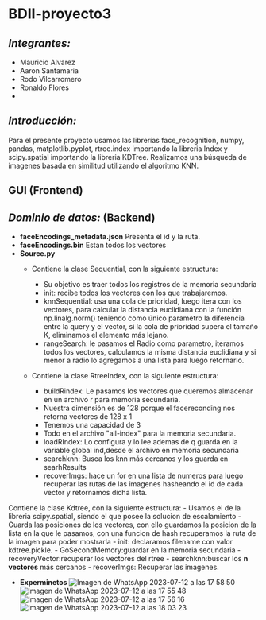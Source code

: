 # BDII-proyecto3
## ***Integrantes:***
- Mauricio Alvarez
- Aaron Santamaria
- Rodo Vilcarromero
- Ronaldo Flores
- 
## ***Introducción:***
Para el presente proyecto usamos las librerías face_recognition, numpy, pandas, matplotlib.pyplot, rtree.index importando la libreria Index y scipy.spatial importando la libreria KDTree.
Realizamos  una búsqueda de imagenes basada en similitud utilizando el algoritmo KNN.


## **GUI** (Frontend)

## ***Dominio de datos:*** (Backend)
- **faceEncodings_metadata.json**
Presenta el id y la ruta.
- **faceEncodings.bin**
Estan todos los vectores
- **Source.py**
    - Contiene la clase Sequential, con la siguiente estructura:
        - Su objetivo es traer todos los registros de la memoria secundaria
        - init: recibe todos los vectores con los que trabajaremos.
        - knnSequential: usa una cola de prioridad, luego itera con los vectores, para calcular la distancia euclidiana con la función np.linalg.norm() teniendo como único parametro la diferencia entre la query y el vector, si la cola de prioridad supera el tamaño K, eliminamos el elemento más lejano.
        - rangeSearch: le pasamos el Radio como parametro, iteramos todos los vectores, calculamos la misma distancia euclidiana y si menor a radio lo agregamos a una lista para luego retornarlo.

    - Contiene la clase RtreeIndex, con la siguiente estructura: 
        - buildRindex: Le pasamos los vectores que queremos almacenar en un archivo r para memoria secundaria.
        - Nuestra dimensión es de 128 porque el facereconding nos retorna vectores de 128 x 1
        - Tenemos una capacidad de 3
        - Todo en el archivo "all-index" para la memoria secundaria.
        - loadRIndex: Lo configura y lo lee ademas de q guarda en la variable global ind,desde el archivo en memoria secundaria
        - searchknn: Busca los knn más cercanos y los guarda en searhResults
        - recoverImgs: hace un for en una lista de numeros para luego recuperar las rutas de las imagenes hasheando el id de cada vector y retornamos dicha lista.   

Contiene la clase Kdtree, con la siguiente estructura:
    - Usamos el de la libreria scipy.spatial, siendo el que posee la solucion de escalamiento
    - Guarda las posiciones de los vectores, con ello guardamos la posicion de la lista en la que le pasamos, con una funcion de hash recuperamos la ruta de la imagen para poder mostrarla
    - init: declaramos filename con valor kdtree.pickle.
    - GoSecondMemory:guardar en la memoria secundaria 
    - recoveryVector:recuperar los vectores del rtree
    - searchknn:buscar los **n vectores** más cercanos
    - recoverImgs: Recuperar las imagenes.

- **Experminetos**
![Imagen de WhatsApp 2023-07-12 a las 17 58 50](https://github.com/mauricio-alvarez/BDII-proyectoIII/assets/85258014/8b73d02a-d0de-4d59-8d05-677e182f4f3a)
![Imagen de WhatsApp 2023-07-12 a las 17 55 48](https://github.com/mauricio-alvarez/BDII-proyectoIII/assets/85258014/ff18de7f-5dc7-463f-904b-a4b26d2465ec)
![Imagen de WhatsApp 2023-07-12 a las 17 56 16](https://github.com/mauricio-alvarez/BDII-proyectoIII/assets/85258014/20a13657-4173-4471-bdb1-04f87fc294c2)
![Imagen de WhatsApp 2023-07-12 a las 18 03 23](https://github.com/mauricio-alvarez/BDII-proyectoIII/assets/85258014/46b957ca-f1f4-47a1-a80f-bbb6e299977f)


